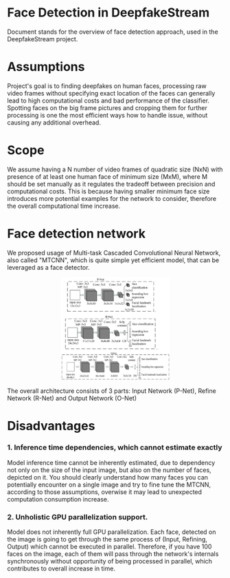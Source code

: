 # Face Detection in DeepfakeStream

Document stands for the overview of face detection approach, 
used in the DeepfakeStream project.

# Assumptions 
Project's goal is to finding deepfakes on human faces, 
processing raw video frames without specifying exact location of the faces
can generally lead to high computational costs and bad performance of the classifier.
Spotting faces on the big frame pictures and cropping them for further processing
is one the most efficient ways how to handle issue, without causing any additional 
overhead.

# Scope
We assume having a N number of video frames of quadratic size (NxN) with presence
of at least one human face of minimum size (MxM), where M should be set manually as 
it regulates the tradeoff between precision and computational costs. This is because
having smaller minimum face size introduces more potential examples for the network
to consider, therefore the overall computational time increase.

# Face detection network

We proposed usage of Multi-task Cascaded Convolutional Neural Network, also called "MTCNN", which is quite simple yet efficient model, that can be leveraged as a face detector.

<p align="center">
  <a><img src="https://github.com/LovePelmeni/DeepfakeStream/blob/main/docs/imgs/mtcnn/mtcnn_arch.jpeg" style="width: 50%; height: 50%"></a>
</p>

The overall architecture consists of 3 parts: Input Network (P-Net), Refine Network (R-Net) and Output Network (O-Net)

# Disadvantages

### 1. Inference time dependencies, which cannot estimate exactly

Model inference time cannot be inherently estimated, due to dependency not 
only on the size of the input image, but also on the number of faces, depicted on it.
You should clearly understand how many faces you can potentially encounter on a single image and try to fine tune the MTCNN, according to those assumptions, overwise it may lead to unexpected computation consumption increase.

### 2. Unholistic GPU parallelization support.

Model does not inherently full GPU parallelization. Each face, detected on the image is going to get through the same process of (Input, Refining, Output) which cannot be executed in parallel. Therefore, if you have 100 faces on the image, each of them will pass through the network's internals synchronously without opportunity of being processed in parallel, which contributes to overall increase in time.

